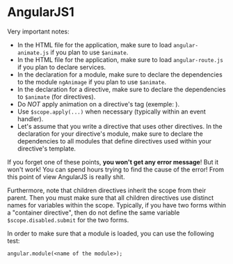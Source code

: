 # AngularJS1

Very important notes:

* In the HTML file for the application, make sure to load `angular-animate.js` if you plan to use `$animate`.
* In the HTML file for the application, make sure to load `angular-route.js` if you plan to declare services.
* In the declaration for a module, make sure to declare the dependencies to the module `ngAnimage` if you plan to use `$animate`.
* In the declaration for a directive, make sure to declare the dependencies to  `$animate` (for directives).
* Do _NOT_ apply animation on a directive's tag (exemple: <my-directive />). 
* Use `$scope.apply(...)` when necessary (typically within an event handler).
* Let's assume that you write a directive that uses other directives. In the declaration for your directive's module, make sure to declare the dependencies to all modules that define directives used within your directive's template.   

If you forget one of these points, **you won't get any error message**! But it won't work! You can spend hours trying to find the cause of the error! From this point of view AngularJS is really shit.  

Furthermore, note that children directives inherit the scope from their parent. Then you must make sure that all children directives use distinct names for variables within the scope. Typically, if you have two forms within a "container directive", then do not define the same variable `$scope.disabled.submit` for the two forms.


In order to make sure that a module is loaded, you can use the following test:

	angular.module(<name of the module>);


